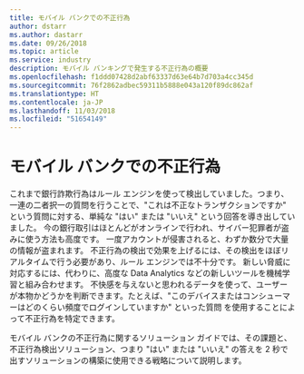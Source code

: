 ```yaml
---
title: モバイル バンクでの不正行為
author: dstarr
ms.author: dastarr
ms.date: 09/26/2018
ms.topic: article
ms.service: industry
description: モバイル バンキングで発生する不正行為の概要
ms.openlocfilehash: f1ddd07428d2abf63337d63e64b7d703a4cc345d
ms.sourcegitcommit: 76f2862adbec59311b5888e043a120f89dc862af
ms.translationtype: HT
ms.contentlocale: ja-JP
ms.lasthandoff: 11/03/2018
ms.locfileid: "51654149"
---
```

# <a name="mobile-bank-fraud"></a>モバイル バンクでの不正行為

これまで銀行詐欺行為はルール エンジンを使って検出していました。つまり、一連の二者択一の質問を行うことで、"これは不正なトランザクションですか" という質問に対する、単純な "はい" または "いいえ" という回答を導き出していました。 今の銀行取引はほとんどがオンラインで行われ、サイバー犯罪者が盗みに使う方法も高度です。 一度アカウントが侵害されると、わずか数分で大量の情報が盗まれます。 不正行為の検出で効果を上げるには、その検出をほぼリアルタイムで行う必要があり、ルール エンジンでは不十分です。 新しい脅威に対応するには、代わりに、高度な Data Analytics などの新しいツールを機械学習と組み合わせます。 不快感を与えないと思われるデータを使って、ユーザーが本物かどうかを判断できます。たとえば、"このデバイスまたはコンシューマーはどのくらい頻度でログインしていますか" といった質問 を使用することによって不正行為を特定できます。

モバイル バンクの不正行為に関するソリューション ガイドでは、その課題と、不正行為検出ソリューション、つまり "はい" または "いいえ" の答えを 2 秒で出すソリューションの構築に使用できる戦略について説明します。
